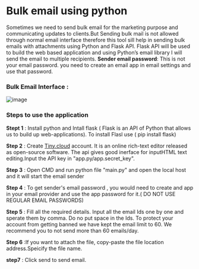# Bulk email using python
Sometimes we need to send bulk email for the marketing purpose and communicating updates to clients.But Sending bulk mail is not allowed through normal email interface therefore this tool sill help in sending bulk emails with attachments using Python and Flask API. Flask API will be used to build the web based application and using Python’s email library I will send the email to multiple recipients.
**Sender email password**: This is not your email password. you need to create an email app in email settings and use that password.

### Bulk Email Interface :
![image](https://user-images.githubusercontent.com/73188554/128931160-f6be920f-f4d6-4dd4-9b0c-23ef721ff9a5.png)

### Steps to use the application

**Stept 1** : Install python and Intall flask ( Flask is an API of Python that allows us to build up web-applications). 
              To install Flasl use ( pip install flask)
       
**Step 2** : Create [Tiny.cloud](https://www.tiny.cloud/) account. It is an online rich-text editor released as open-source software. The api gives good inerface for inputHTML text editing.Input the API key in "app.py/app.secret_key".

**Step 3** : Open CMD and run python file "main.py" and open the local host and it will start the email sender

**Step 4** : To get sender's email password , you would need to create and app in your email provider and use the app password for it.( DO NOT USE REGULAR EMAIL PASSWORDS)

**Step 5** : Fill all the required details. Input all the email Ids one by one and sperate them by comma. Do no put space in the Ids. To protect your account from getting banned we have kept the email limit to 60. We recommend you to not send more than 60 emails/day.

**Step 6** :If you want to attach the file, copy-paste the file location address.Speicify the file name. 

**step7** : Click send to send email.




